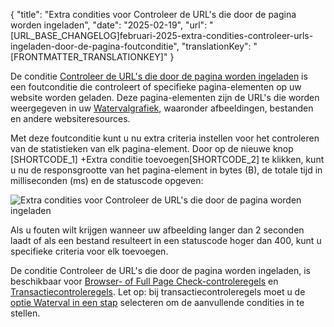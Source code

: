 {
  "title": "Extra condities voor Controleer de URL's die door de pagina worden ingeladen",
  "date": "2025-02-19",
  "url": "[URL_BASE_CHANGELOG]februari-2025-extra-condities-controleer-urls-ingeladen-door-de-pagina-foutconditie",
  "translationKey": "[FRONTMATTER_TRANSLATIONKEY]"
}

De conditie [Controleer de URL's die door de pagina worden ingeladen]([LINK_URL_1]) is een foutconditie die controleert of specifieke pagina-elementen op uw website worden geladen. Deze pagina-elementen zijn de URL's die worden weergegeven in uw [Watervalgrafiek]([LINK_URL_2]), waaronder afbeeldingen, bestanden en andere websiteresources.

Met deze foutconditie kunt u nu extra criteria instellen voor het controleren van de statistieken van elk pagina-element. Door op de nieuwe knop [SHORTCODE_1] +Extra conditie toevoegen[SHORTCODE_2] te klikken, kunt u nu de responsgrootte van het pagina-element in bytes (B), de totale tijd in milliseconden (ms) en de statuscode opgeven:

![Extra condities voor Controleer de URL's die door de pagina worden ingeladen]([LINK_URL_3])

Als u fouten wilt krijgen wanneer uw afbeelding langer dan 2 seconden laadt of als een bestand resulteert in een statuscode hoger dan 400, kunt u specifieke criteria voor elk toevoegen.

De conditie Controleer de URL's die door de pagina worden ingeladen, is beschikbaar voor [Browser- of Full Page Check-controleregels]([LINK_URL_4]) en [Transactiecontroleregels]([LINK_URL_5]). Let op: bij transactiecontroleregels moet u de [optie Waterval in een stap]([LINK_URL_6]) selecteren om de aanvullende condities in te stellen.